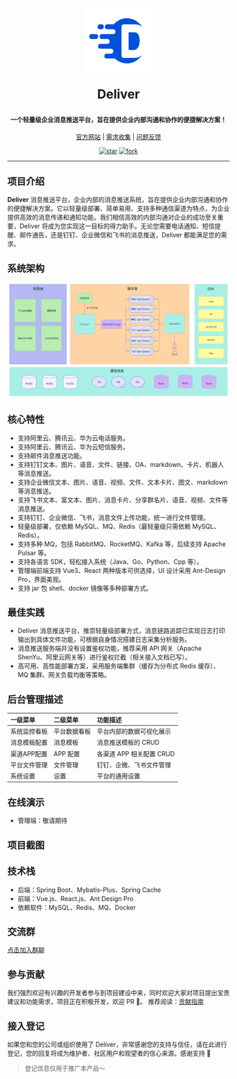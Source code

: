 <div align="center">

<img alt="logo" src="image/logo.png" width="150" height="150">

<h1 style="margin: 30px 0 30px; font-weight: bold;">Deliver</h1>

<h4 align="center">一个轻量级企业消息推送平台，旨在提供企业内部沟通和协作的便捷解决方案！</h4>

<a href="https://os-zero.gitee.io/website/" target="_blank">官方网站</a> |
<a href="https://gitee.com/OS-Zero/deliver/issues" target="_blank">需求收集</a> |
<a href="https://gitee.com/OS-Zero/deliver/issues" target="_blank">问题反馈</a>

<a href='https://gitee.com/OS-Zero/deliver/stargazers'><img src='https://gitee.com/OS-Zero/deliver/badge/star.svg?theme=dark' alt='star'></img></a>
<a href='https://gitee.com/OS-Zero/deliver/members'><img src='https://gitee.com/OS-Zero/deliver/badge/fork.svg?theme=dark' alt='fork'></img></a>
</div>

--------------------------

## 项目介绍

**Deliver**
消息推送平台，企业内部的消息推送系统，旨在提供企业内部沟通和协作的便捷解决方案。它以轻量级部署、简单易用、支持多种通信渠道为特点，为企业提供高效的消息传递和通知功能。我们相信高效的内部沟通对企业的成功至关重要，Deliver
将成为您实现这一目标的得力助手。无论您需要电话通知、短信提醒、邮件通告，还是钉钉、企业微信和飞书的消息推送，Deliver 都能满足您的需求。

## 系统架构

![](image/architecture_diagram.png)

## 核心特性

- 支持阿里云、腾讯云、华为云电话服务。
- 支持阿里云、腾讯云、华为云短信服务。
- 支持邮件消息推送功能。
- 支持钉钉文本、图片、语音、文件、链接、OA、markdown、卡片、机器人等消息推送。
- 支持企业微信文本、图片、语音、视频、文件、文本卡片、图文、markdown等消息推送。
- 支持飞书文本、富文本、图片、消息卡片、分享群名片、语音、视频、文件等消息推送。
- 支持钉钉、企业微信、飞书，消息文件上传功能，统一进行文件管理。
- 轻量级部署，仅依赖 MySQL、MQ、Redis（最轻量级只需依赖 MySQL、Redis）。
- 支持多种 MQ，包括 RabbitMQ、RocketMQ、Kafka 等，后续支持 Apache Pulsar 等。
- 支持各语言 SDK，轻松接入系统（Java、Go、Python、Cpp 等）。
- 管理端前端支持 Vue3、React 两种版本可供选择，UI 设计采用 Ant-Design Pro，界面美观。
- 支持 jar 包 shell、docker 镜像等多种部署方式。

## 最佳实践

- Deliver 消息推送平台，推崇轻量级部署方式，消息链路追踪已实现日志打印输出到具体文件功能，可根据自身情况搭建日志采集分析服务。
- 消息推送服务端并没有设置鉴权功能，推荐采用 API 网关（Apache ShenYu、阿里云网关等）进行鉴权拦截（相关接入文档已写）。
- 高可用、高性能部署方案，采用服务端集群（缓存为分布式 Redis 缓存）、MQ 集群、网关负载均衡等策略。

## 后台管理描述

| 一级菜单 | 二级菜单      | 功能描述                       |
|:-----|:---------|:---------------------------|
|系统监控看板|平台数据看板|平台内部的数据可视化展示|
|消息模板配置|消息模板|消息推送模板的 CRUD|
|渠道APP配置|APP 配置|各渠道 APP 相关配置 CRUD|
|平台文件管理|文件管理|钉钉、企微、飞书文件管理|
|系统设置|设置|平台的通用设置|

## 在线演示

- 管理端：敬请期待

## 项目截图

## 技术栈

- 后端：Spring Boot、Mybatis-Plus、Spring Cache
- 前端：Vue.js、React.js、Ant Design Pro
- 依赖软件：MySQL、Redis、MQ、Docker

## 交流群
<a href="https://os-zero.gitee.io/website/community/communicate.html" target="_blank">点击加入群聊</a>

## 参与贡献

我们强烈欢迎有兴趣的开发者参与到项目建设中来，同时欢迎大家对项目提出宝贵建议和功能需求，项目正在积极开发，欢迎 PR 👏。
推荐阅读：<a href="https://os-zero.gitee.io/website/community/contributorGuide.html" target="_blank">贡献指南</a>

## 接入登记

如果您和您的公司或组织使用了 Deliver，非常感谢您的支持与信任，请在此进行登记，您的回复将成为维护者、社区用户和观望者的信心来源。感谢支持 💖
> 登记信息仅用于推广本产品～ 
